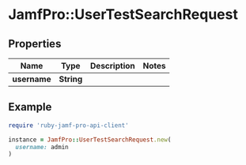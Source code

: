 # JamfPro::UserTestSearchRequest

## Properties

| Name | Type | Description | Notes |
| ---- | ---- | ----------- | ----- |
| **username** | **String** |  |  |

## Example

```ruby
require 'ruby-jamf-pro-api-client'

instance = JamfPro::UserTestSearchRequest.new(
  username: admin
)
```

